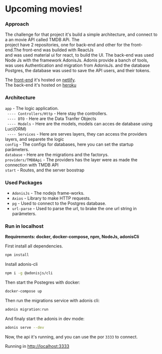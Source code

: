 # Upcoming movies!

### Approach

The challenge for that project it's build a simple architecture, and connect to a an movie API called TMDB APi. The </br> project have 2 repositories, one for back-end and other for the front-end.The front-end was builded with ReactJs</br>
and was used material ui for react, to build the UI. The back-end was used Node Js with the framework AdonisJs. Adonis provide a banch of tools, was uses Authentication and migration from AdonisJs. and the database Postgres, the database was used to save the API users, and their tokens.

The [front-end](https://github.com/anologicon/upcoming-movies-frontend/tree/master) it's hosted on [netlify](https://www.netlify.com/). </br>
The back-end it's hosted on [heroku](https://www.heroku.com/)

### Architecture

`app` - The logic application.</br>
` ---- Controllers/Http` - Here stay the controllers. </br>
` ---- DTO` - Here are the Data Tranfer Objects</br>
` ---- Models` - Here are the models, models can acces de database using Luci(ORM)</br>
` ---- Services` - Here are serves layers, they can access the providers layers, and separete the logic</br>
`config` - The configs for databases, here you can set the startup parâmeters.</br>
`database` - Here are the migrations and the factorys.</br>
`providers/TMDBApi` - The providers has the layer were as made the connection with TMDB API</br>
`start` - Routes, and the server boostrap</br>

### Used Packages

- `AdonisJs` - The nodejs frame-works. </br>
- `Axios` - Library to make HTTP requests. </br>
- `pg` - Used to connect to the Postgres database.</br>
- `url-parse` - Used to parse the url, to brake the one url string in parâmeters.</br>

### Run in localhost

**Requirements: docker, docker-compose, npm, NodeJs, adonisCli**</br>

First install all dependencies. </br>

```bash
npm install
```

Install adonis-cli
```bash
npm i -g @adonisjs/cli
```

Then start the Postegres with docker:

```bash
docker-compose up
```
Then run the migrations service with adonis cli:
```bash
adonis migration:run
```

And finaly start the adonis in dev mode:
```bash
adonis serve --dev
```

Now, the api it's running, and you can use the por `3333` to connect.</br>

Running in [http://localhost:3333](http://localhost:3333)
